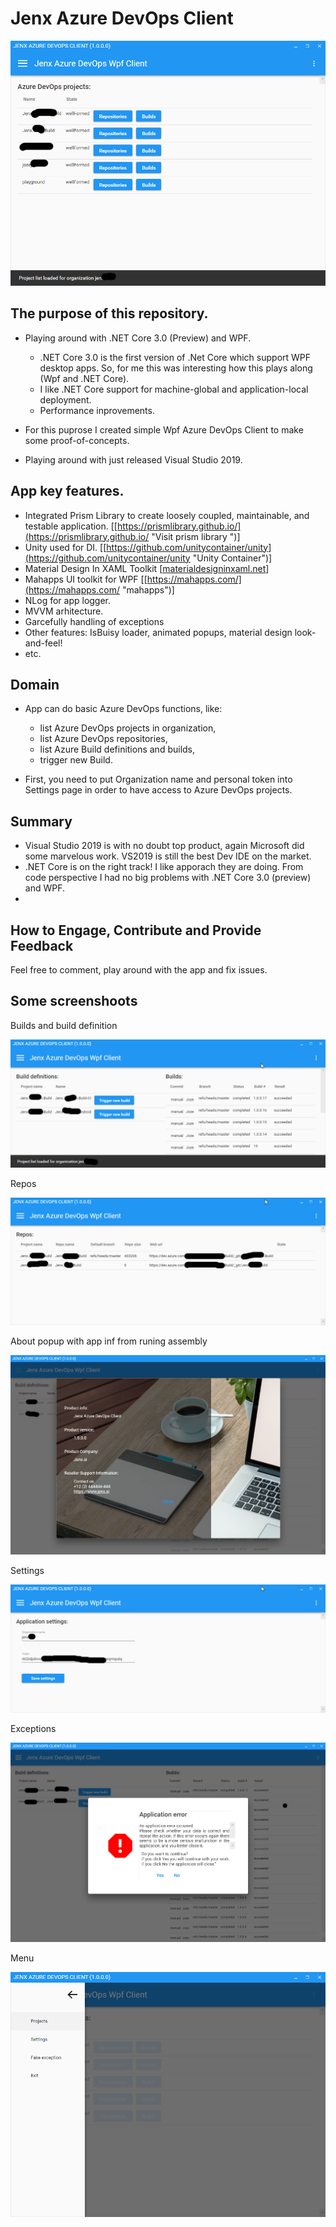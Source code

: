 # Jenx Azure DevOps Client

![app image](docs/readme-artifacts/projectsView.png "Projects")

## The purpose of this repository.
* Playing around with .NET Core 3.0 (Preview) and WPF. 
	* .NET Core 3.0 is the first version of .Net Core which support WPF desktop apps. So, for me this was interesting how this plays along (Wpf and .NET Core).
	* I like .NET Core support for machine-global and application-local deployment.
	* Performance inprovements.
	
* For this puprose I created simple Wpf Azure DevOps Client to make some proof-of-concepts.

* Playing around with just released Visual Studio 2019.

## App key features.
* Integrated Prism Library to create loosely coupled, maintainable, and testable application. [[https://prismlibrary.github.io/](https://prismlibrary.github.io/ "Visit prism library ")]
* Unity used for DI. [[https://github.com/unitycontainer/unity](https://github.com/unitycontainer/unity "Unity Container")]
* Material Design In XAML Toolkit [[materialdesigninxaml.net](materialdesigninxaml.net "material design in xaml")]
* Mahapps UI toolkit for WPF [[https://mahapps.com/](https://mahapps.com/ "mahapps")]
* NLog for app logger.
* MVVM arhitecture.
* Garcefully handling of exceptions
* Other features: IsBuisy loader, animated popups, material design look-and-feel!
* etc.

## Domain 

* App can do basic Azure DevOps functions, like:
	* list Azure DevOps projects in organization,
	* list Azure DevOps repositories,
	* list Azure Build definitions and builds,
	* trigger new Build.

* First, you need to put Organization name and personal token into Settings page in order to have access to Azure DevOps projects.

## Summary

* Visual Studio 2019 is with no doubt top product, again Microsoft did some marvelous work. VS2019 is still the best Dev IDE on the market. 
* .NET Core is on the right track! I like apporach they are doing. From code perspective I had no big problems with .NET Core 3.0 (preview) and WPF.
* 

## How to Engage, Contribute and Provide Feedback

Feel free to comment, play around with the app and fix issues.

## Some screenshoots

Builds and build definition

![app image](docs/readme-artifacts/buildsView.png "Builds")

Repos

![app image](docs/readme-artifacts/reposView.png "Builds")

About popup with app inf from runing assembly

![app image](docs/readme-artifacts/aboutView.png "About")

Settings

![app image](docs/readme-artifacts/settingsView.png "Settings")

Exceptions

![app image](docs/readme-artifacts/exceptionView.png "Exception")

Menu

![app image](docs/readme-artifacts/menuView.png "Menu")